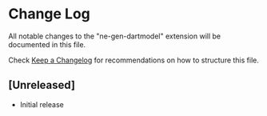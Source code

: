# Change Log

All notable changes to the "ne-gen-dartmodel" extension will be documented in this file.

Check [Keep a Changelog](http://keepachangelog.com/) for recommendations on how to structure this file.

## [Unreleased]

- Initial release